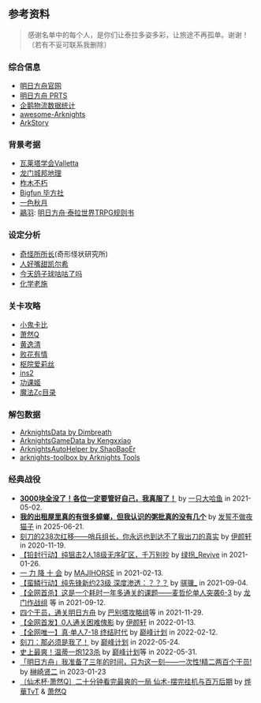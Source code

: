 ## 参考资料

> 感谢名单中的每个人，是你们让泰拉多姿多彩，让旅途不再孤单。谢谢！（若有不妥可联系我删除）

### 综合信息
  - [明日方舟官网](https://ak.hypergryph.com/index)
  - [明日方舟 PRTS](http://prts.wiki/w/%E9%A6%96%E9%A1%B5)
  - [企鹅物流数据统计](https://penguin-stats.cn/)
  - [awesome-Arknights](https://github.com/cyf-gh/awesome-Arknights)
  - [ArkStory](https://rhodesworkers.ltd/story)

### 背景考据
  - [瓦莱塔学会Valletta](https://space.bilibili.com/573959614/)
  - [龙门城邦地理](https://space.bilibili.com/394124937?from=search&seid=16107328653197302427)
  - [柞木不朽](https://space.bilibili.com/1619097/)
  - [Bigfun 毕方社](https://www.zhihu.com/column/arknights)
  - [一色秋月](https://space.bilibili.com/10505218/)
  - [鷊羽](https://space.bilibili.com/36095444): [明日方舟·泰拉世界TRPG规则书](https://www.bilibili.com/read/cv6545701?from=search)

### 设定分析
  - [奇怪所所长](https://mp.weixin.qq.com/s/8qLKya81BhSi99WDxz9zDA)(奇形怪状研究所)
  - [人好嘴甜凯尔希](https://space.bilibili.com/1683678/)
  - [今天鸽子球咕咕了吗](https://space.bilibili.com/1496903/)
  - [化学老施](https://space.bilibili.com/2195452/)

### 关卡攻略
  - [小鬼卡比](https://space.bilibili.com/259571179/)
  - [萧然Q](https://space.bilibili.com/31009079/)
  - [黄逸清](https://space.bilibili.com/431266250/)
  - [败花有情](https://space.bilibili.com/518947650/)
  - [枢院爱莉丝](https://space.bilibili.com/86470887/)
  - [ins2](https://space.bilibili.com/2647287/)
  - [功课姬](https://space.bilibili.com/26234098)
  - [魔法Zc目录](https://space.bilibili.com/13164144/)

### 解包数据
  - [ArknightsData by Dimbreath](https://github.com/Dimbreath/ArknightsData)
  - [ArknightsGameData by Kengxxiao](https://github.com/Kengxxiao/ArknightsGameData)
  - [ArknightsAutoHelper by ShaoBaoEr](https://github.com/ninthDevilHAUNSTER/ArknightsAutoHelper)
  - [arknights-toolbox by Arknights Tools](https://github.com/arkntools/arknights-toolbox)

### 经典战役
  - [**3000块全没了！各位一定要管好自己，我真服了！**](https://www.bilibili.com/video/BV1cf4y1W771) by [一只大哈鱼](https://space.bilibili.com/624757844) in 2021-05-02.
  - [**我的出租屋里真的有很多蟑螂，但我认识的粥批真的没有几个**](https://www.bilibili.com/video/BV155MSziEtM/?share_source=copy_web&vd_source=4efd4f95cba6924d99bff4c66cd37a18) by [发誓不做夜猫子](https://space.bilibili.com/393849800) in 2025-06-21.
  - [刻刀的238次红移——哨兵组长，你永远也到达不了我出刀的真实](https://www.bilibili.com/video/BV1Ap4y1r7Zb?share_source=copy_web) by [伊颜轩](https://space.bilibili.com/13262144) in 2020-11-19.
  - [【铅封行动】纯狙击2人18级无序矿区，千万别抄](https://www.bilibili.com/video/BV1gK4y1s7YY?share_source=copy_web) by [绿拐_Revive](https://space.bilibili.com/8478452) in 2021-01-26.
  - [一 力 降 十 会](https://www.bilibili.com/video/BV1zK4y1n7nY?share_source=copy_web) by [MAJIHORSE](https://space.bilibili.com/10352261) in 2021-02-13.
  - [【蛮鳞行动】纯先锋新约23级 深度渗透：？？？](https://www.bilibili.com/video/BV1dy4y1G7jX?share_source=copy_web) by [骐骥_](https://space.bilibili.com/410945045) in 2021-09-04.
  - [【全网首杀】这是一个耗时一年多通关的课题——麦哲伦单人突袭6-3](https://www.bilibili.com/video/BV1Tq4y1f76K?share_source=copy_web) by [龙门作战组](https://space.bilibili.com/89109764) 等 in 2021-09-12.
  - [四个干员，通关明日方舟](https://www.bilibili.com/video/BV1yg411A77f?share_source=copy_web) by [巴别塔攻略组](https://space.bilibili.com/21342479)等 in 2021-11-29.
  - [【全网首发】0人通关困难傀影](https://www.bilibili.com/video/BV1pq4y1A7pB?share_source=copy_web) by [伊颜轩](https://space.bilibili.com/13262144) in 2022-01-13.
  - [【全网唯一】真·单人7-18 终结时代](https://www.bilibili.com/video/BV1Su41197Ay?share_source=copy_web) by [巅峰计划](https://space.bilibili.com/60400874) in 2022-02-12.
  - [刻刀：那必须是我了！](https://www.bilibili.com/video/BV1NU4y127yL?share_source=copy_web) by [巅峰计划](https://space.bilibili.com/60400874) in 2022-05-24.
  - [史上最爽！温蒂一炮123杀](https://www.bilibili.com/video/BV18Z4y147pS?share_source=copy_web) by [巅峰计划](https://space.bilibili.com/60400874)等 in 2022-05-31.
  - [「明日方舟」我准备了三年的时间，只为这一刻——一次性!精二两百个干员!](https://www.bilibili.com/video/BV1ny4y1d7EV/?share_source=copy_web&vd_source=4efd4f95cba6924d99bff4c66cd37a18) by [榊崎贤二](https://space.bilibili.com/2030751950) in 2023-01-23
  - [〔仙术杯·萧然Q〕二十分钟看完最爽的一局 仙术-摆完挂机与百万后期](https://www.bilibili.com/video/BV1kv4y167ga/?share_source=copy_web&vd_source=4efd4f95cba6924d99bff4c66cd37a18) by [烨華TvT](https://space.bilibili.com/179549264) & [萧然Q](https://space.bilibili.com/31009079/)
